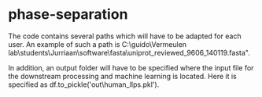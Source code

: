 # phase-separation

The code contains several paths which will have to be adapted for each user. An example
of such a path is C:\\guido\\Vermeulen lab\\students\\Jurriaan\\software\\fasta\\uniprot_reviewed_9606_140119.fasta". 

In addition, an output folder will have to be specified where the input file for the downstream processing
and machine learning is located. Here it is specified as df.to_pickle('out\\human_llps.pkl'). 
